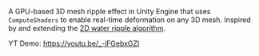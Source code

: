 A GPU-based 3D mesh ripple effect in Unity Engine that uses `ComputeShaders` to enable real-time deformation on any 3D mesh. Inspired by and extending the [2D water ripple algorithm](https://web.archive.org/web/20160418004149/http:/freespace.virgin.net/hugo.elias/graphics/x_water.htm).

YT Demo: https://youtu.be/_-iFGebxGZI
